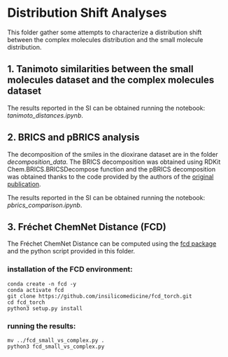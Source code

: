 # Distribution Shift Analyses

This folder gather some attempts to characterize a distribution shift between the complex molecules distribution and the small molecule distribution.

## 1. Tanimoto similarities between the small molecules dataset and the complex molecules dataset

The results reported in the SI can be obtained running the notebook: *tanimoto_distances.ipynb*.

## 2. BRICS and pBRICS analysis

The decomposition of the smiles in the dioxirane dataset are in the folder *decomposition_data*. The BRICS decomposition was obtained using RDKit Chem.BRICS.BRICSDecompose function and the pBRICS decomposition was obtained thanks to the code provided by the authors of the [original publication](https://pubs.acs.org/doi/10.1021/acs.jcim.3c00689). 

The results reported in the SI can be obtained running the notebook: *pbrics_comparison.ipynb*.

## 3. Fréchet ChemNet Distance (FCD)

The Fréchet ChemNet Distance can be computed using the [fcd package](https://github.com/insilicomedicine/fcd_torch) and the python script provided in this folder.

### installation of the FCD environment:

```
conda create -n fcd -y
conda activate fcd
git clone https://github.com/insilicomedicine/fcd_torch.git
cd fcd_torch   
python3 setup.py install
```

### running the results:

```
mv ../fcd_small_vs_complex.py .
python3 fcd_small_vs_complex.py
```

